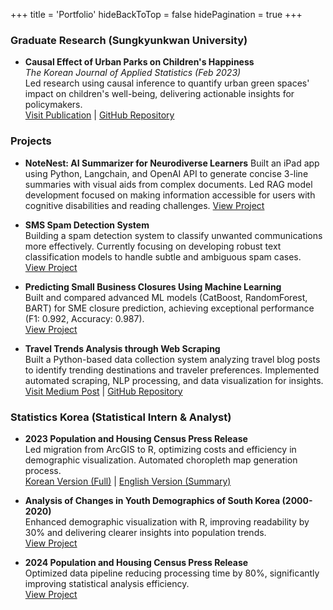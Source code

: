 +++
title = 'Portfolio'
hideBackToTop = false
hidePagination = true
+++

### Graduate Research (Sungkyunkwan University)
- **Causal Effect of Urban Parks on Children's Happiness**  
  *The Korean Journal of Applied Statistics (Feb 2023)*  
  Led research using causal inference to quantify urban green spaces' impact on children's well-being, delivering actionable insights for policymakers.  
  [Visit Publication](https://www.kjas.or.kr/journal/view.html?doi=10.5351/KJAS.2023.36.1.063) | [GitHub Repository](https://github.com/KwonNayeon/urban-parks-childrens-happiness)

### Projects
- **NoteNest: AI Summarizer for Neurodiverse Learners**
  Built an iPad app using Python, Langchain, and OpenAI API to generate concise 3-line summaries with visual aids from complex documents. Led RAG model development focused on making information accessible for users with cognitive disabilities and reading challenges.
  [View Project](https://github.com/KwonNayeon/noteRAG)


- **SMS Spam Detection System**  
  Building a spam detection system to classify unwanted communications more effectively. Currently focusing on developing robust text classification models to handle subtle and ambiguous spam cases.  
  [View Project](https://github.com/KwonNayeon/sms-spam-classifier)

- **Predicting Small Business Closures Using Machine Learning**  
  Built and compared advanced ML models (CatBoost, RandomForest, BART) for SME closure prediction, achieving exceptional performance (F1: 0.992, Accuracy: 0.987).  
  [View Project](https://github.com/KwonNayeon/numble)

- **Travel Trends Analysis through Web Scraping**  
  Built a Python-based data collection system analyzing travel blog posts to identify trending destinations and traveler preferences. Implemented automated scraping, NLP processing, and data visualization for insights.  
  [Visit Medium Post](https://nayeonkwonds.medium.com/web-scraping-and-text-analysis-of-travel-trends-on-blogs-e83a453d34ed) | [GitHub Repository](https://github.com/KwonNayeon/medium-post-projects)

### Statistics Korea (Statistical Intern & Analyst)
- **2023 Population and Housing Census Press Release**  
  Led migration from ArcGIS to R, optimizing costs and efficiency in demographic visualization. Automated choropleth map generation process.  
  [Korean Version (Full)](https://kostat.go.kr/board.es?mid=a10301020200&bid=203&act=view&list_no=426429) | [English Version (Summary)](https://kostat.go.kr/board.es?mid=a20101000000&bid=11747&act=view&list_no=426676)

- **Analysis of Changes in Youth Demographics of South Korea (2000-2020)**  
  Enhanced demographic visualization with R, improving readability by 30% and delivering clearer insights into population trends.  
  [View Project](https://kostat.go.kr/board.es?mid=a10301020200&bid=203&act=view&list_no=428215)

- **2024 Population and Housing Census Press Release**  
  Optimized data pipeline reducing processing time by 80%, significantly improving statistical analysis efficiency.  
  [View Project](https://kostat.go.kr/board.es?mid=a10301010000&bid=203&act=view&list_no=431972)
